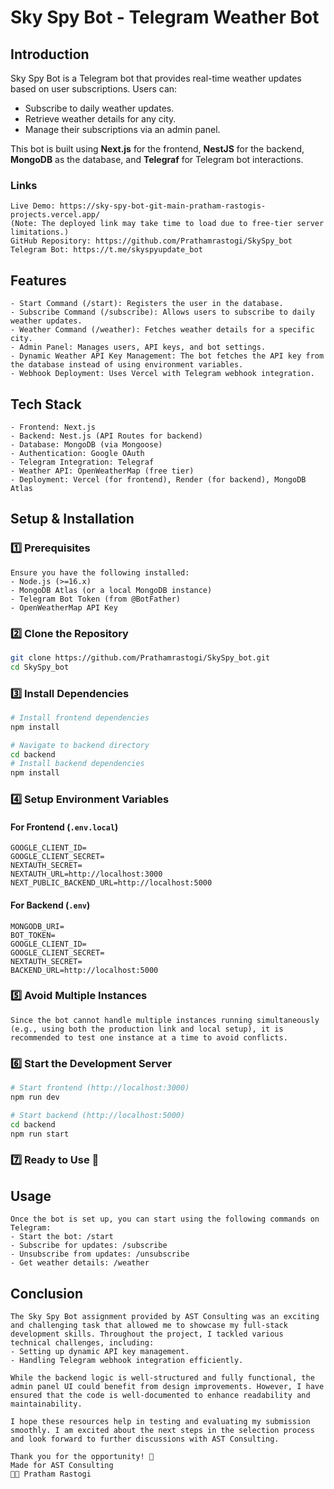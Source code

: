 # Sky Spy Bot - Telegram Weather Bot

## Introduction
Sky Spy Bot is a Telegram bot that provides real-time weather updates based on user subscriptions. Users can:
- Subscribe to daily weather updates.
- Retrieve weather details for any city.
- Manage their subscriptions via an admin panel.

This bot is built using **Next.js** for the frontend, **NestJS** for the backend, **MongoDB** as the database, and **Telegraf** for Telegram bot interactions.

### Links
```plaintext
Live Demo: https://sky-spy-bot-git-main-pratham-rastogis-projects.vercel.app/
(Note: The deployed link may take time to load due to free-tier server limitations.)
GitHub Repository: https://github.com/Prathamrastogi/SkySpy_bot
Telegram Bot: https://t.me/skyspyupdate_bot
```

## Features
```plaintext
- Start Command (/start): Registers the user in the database.
- Subscribe Command (/subscribe): Allows users to subscribe to daily weather updates.
- Weather Command (/weather): Fetches weather details for a specific city.
- Admin Panel: Manages users, API keys, and bot settings.
- Dynamic Weather API Key Management: The bot fetches the API key from the database instead of using environment variables.
- Webhook Deployment: Uses Vercel with Telegram webhook integration.
```

## Tech Stack
```plaintext
- Frontend: Next.js
- Backend: Nest.js (API Routes for backend)
- Database: MongoDB (via Mongoose)
- Authentication: Google OAuth
- Telegram Integration: Telegraf
- Weather API: OpenWeatherMap (free tier)
- Deployment: Vercel (for frontend), Render (for backend), MongoDB Atlas
```

## Setup & Installation

### 1️⃣ Prerequisites
```plaintext
Ensure you have the following installed:
- Node.js (>=16.x)
- MongoDB Atlas (or a local MongoDB instance)
- Telegram Bot Token (from @BotFather)
- OpenWeatherMap API Key
```

### 2️⃣ Clone the Repository
```bash
git clone https://github.com/Prathamrastogi/SkySpy_bot.git
cd SkySpy_bot
```

### 3️⃣ Install Dependencies
```bash
# Install frontend dependencies
npm install

# Navigate to backend directory
cd backend
# Install backend dependencies
npm install
```

### 4️⃣ Setup Environment Variables
#### For **Frontend** (`.env.local`)
```plaintext
GOOGLE_CLIENT_ID=
GOOGLE_CLIENT_SECRET=
NEXTAUTH_SECRET=
NEXTAUTH_URL=http://localhost:3000
NEXT_PUBLIC_BACKEND_URL=http://localhost:5000
```

#### For **Backend** (`.env`)
```plaintext
MONGODB_URI=
BOT_TOKEN=
GOOGLE_CLIENT_ID=
GOOGLE_CLIENT_SECRET=
NEXTAUTH_SECRET=
BACKEND_URL=http://localhost:5000
```

### 5️⃣ Avoid Multiple Instances
```plaintext
Since the bot cannot handle multiple instances running simultaneously (e.g., using both the production link and local setup), it is recommended to test one instance at a time to avoid conflicts.
```

### 6️⃣ Start the Development Server
```bash
# Start frontend (http://localhost:3000)
npm run dev

# Start backend (http://localhost:5000)
cd backend
npm run start
```

### 7️⃣ Ready to Use 🎉

## Usage
```plaintext
Once the bot is set up, you can start using the following commands on Telegram:
- Start the bot: /start
- Subscribe for updates: /subscribe
- Unsubscribe from updates: /unsubscribe
- Get weather details: /weather
```

## Conclusion
```plaintext
The Sky Spy Bot assignment provided by AST Consulting was an exciting and challenging task that allowed me to showcase my full-stack development skills. Throughout the project, I tackled various technical challenges, including:
- Setting up dynamic API key management.
- Handling Telegram webhook integration efficiently.

While the backend logic is well-structured and fully functional, the admin panel UI could benefit from design improvements. However, I have ensured that the code is well-documented to enhance readability and maintainability.
```

```plaintext
I hope these resources help in testing and evaluating my submission smoothly. I am excited about the next steps in the selection process and look forward to further discussions with AST Consulting.

Thank you for the opportunity! 🙌
Made for AST Consulting
👨‍💻 Pratham Rastogi
```

